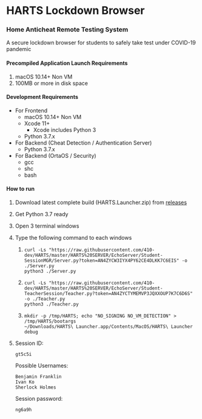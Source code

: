 # HARTS Lockdown Browser

### Home Anticheat Remote Testing System

A secure lockdown browser for students to safely take test under COVID-19 pandemic



#### Precompiled Application Launch Requirements

1. macOS 10.14+ Non VM
2. 100MB or more in disk space



#### Development Requirements

- For Frontend
  - macOS 10.14+ Non VM
  - Xcode 11+
    - Xcode includes Python 3
  - Python 3.7.x
- For Backend (Cheat Detection / Authentication Server)
  - Python 3.7.x
- For Backend (OrtaOS / Security)
  - gcc
  - shc
  - bash



#### How to run

1. Download latest complete build (HARTS.Launcher.zip) from [releases](https://github.com/410-dev/HARTS/releases)

2. Get Python 3.7 ready

3. Open 3 terminal windows

4. Type the following command to each windows

   1. ```
      curl -Ls "https://raw.githubusercontent.com/410-dev/HARTS/master/HARTS%20SERVER/EchoServer/Student-SessionMGR/Server.py?token=AN4ZYCW3IYX4PY62CE4DLKK7C6EIS" -o ./Server.py
      python3 ./Server.py
      ```

   2. ```
      curl -Ls "https://raw.githubusercontent.com/410-dev/HARTS/master/HARTS%20SERVER/EchoServer/Student-TeacherSession/Teacher.py?token=AN4ZYCTYMEMVP3JQXXOUP7K7C6D6S" -o ./Teacher.py
      python3 ./Teacher.py
      ```

   3. ```
      mkdir -p /tmp/HARTS; echo "NO_SIGNING NO_VM_DETECTION" > /tmp/HARTS/bootargs
      ~/Downloads/HARTS\ Launcher.app/Contents/MacOS/HARTS\ Launcher debug
      ```

5. Session ID: 

   ```
   gt5c5i
   ```

   Possible Usernames:

   ```
   Benjamin Franklin
   Ivan Ko
   Sherlock Holmes
   ```

   Session password:

   ```
   ng6a9h
   ```
